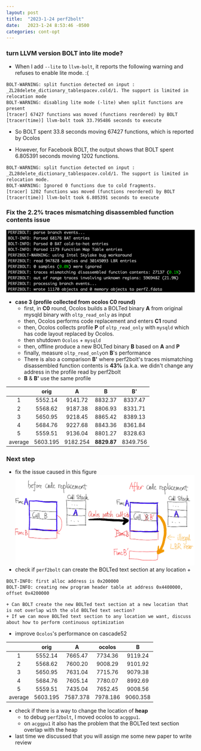 ```yaml
---
layout: post
title:  "2023-1-24 perf2bolt"
date:   2023-1-24 8:53:46 -0500
categories: cont-opt 
---
```

### turn LLVM version BOLT into lite mode?
- When I add `--lite` to `llvm-bolt`, it reports the following warning and refuses to enable lite mode. :( 
```
BOLT-WARNING: split function detected on input : _ZL28delete_dictionary_tablespacev.cold/1. The support is limited in relocation mode
BOLT-WARNING: disabling lite mode (-lite) when split functions are present
[tracer] 67427 functions was moved (functions reordered) by BOLT
[tracer(time)] llvm-bolt took 33.795486 seconds to execute
```  
- So BOLT spent 33.8 seconds moving 67427 functions, which is reported by Ocolos

- However, for Facebook BOLT, the output shows that BOLT spent 6.805391 seconds moving 1202 functions.
```
BOLT-WARNING: split function detected on input : _ZL28delete_dictionary_tablespacev.cold/1. The support is limited in relocation mode.
BOLT-WARNING: Ignored 0 functions due to cold fragments.
[tracer] 1202 functions was moved (functions reordered) by BOLT
[tracer(time)] llvm-bolt took 6.805391 seconds to execute
```

### Fix the 2.2% traces mismatching disassembled function contents issue
![perf2bolt-output](/assets/2023-01-24/perf2bolt.png)
- <strong>case 3 (profile collected from ocolos C0 round)</strong>
    + first, in <strong>C0</strong> round, Ocolos builds a BOLTed binary <strong>A</strong> from original mysqld binary with `oltp_read_only` as input
    + then, Ocolos performs code replacement and enters <strong>C1</strong> round
    + then, Ocolos collects profile <strong>P</strong> of `oltp_read_only` with `mysqld` which has code layout replaced by Ocolos. 
    + then shutdown `Ocolos` + `mysqld`
    + then, offline produce a new BOLTed binary <strong>B</strong> based on <strong>A</strong> and <strong>P</strong>
    + finally, measure `oltp_read_only`on <strong>B</strong>'s performance
    + There is also a comparison <strong>B'</strong> where perf2bolt's traces mismatching disassembled function contents is <strong>43%</strong> (a.k.a. we didn't change any address in the profile read by perf2bolt
    + <strong>B</strong> & <strong>B'</strong> use the same profile

|   | orig | A | B | B' |
| :----: |:----:| :----: |:----:| :----:|  
| 1 | 5552.14 | 9141.72 | 8832.37 | 8337.47 |
| 2 | 5568.62 | 9187.38 | 8806.93 | 8331.71 |
| 3 | 5650.95 | 9218.45 | 8865.42 | 8389.13 |
| 4 | 5684.76 | 9227.68 | 8843.36 | 8361.84 |
| 5 | 5559.51 | 9136.04 | 8801.27 | 8328.63 |
| average | 5603.195 | 9182.254 | <strong>8829.87</strong> | 8349.756 |

### Next step 
- fix the issue caused in this figure
![code_layout](/assets/2023-01-19/new_illegal.png)
- check if `perf2bolt` can create the BOLTed text section at any location
   + 
```
BOLT-INFO: first alloc address is 0x200000
BOLT-INFO: creating new program header table at address 0x4400000, offset 0x4200000
```
    + Can BOLT create the new BOLTed text section at a new location that is not overlap with the old BOLTed text section?
    + If we can move BOLTed text section to any location we want, discuss about how to perform continuous optimization
- improve `Ocolos`'s performance on cascade52

|   | orig | A | ocolos | B | 
| :----: |:----: | :----:| :----:| :----:| 
| 1 | 5552.14 | 7665.47 | 7734.36 | 9119.24 | 
| 2 | 5568.62 | 7600.20 | 9008.29 | 9101.92 |
| 3 | 5650.95 | 7631.04 | 7715.76 | 9079.38 |
| 4 | 5684.76 | 7605.14 | 7780.07 | 8992.69 |
| 5 | 5559.51 | 7435.04 | 7652.45 | 9008.56 |
| average | 5603.195 | 7587.378 | 7978.186 | 9060.358 | 

- check if there is a way to change the location of <strong>heap</strong>
   + to debug `perf2bolt`, I moved ocolos to `acggpu1`. 
   + on `acggpu1` it also has the problem that the BOLTed text section overlap with the heap 
- last time we discussed that you will assign me some new paper to write review
